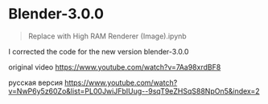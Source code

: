# Blender-3.0.0

>Replace with High RAM Renderer (Image).ipynb

I corrected the code for the new version blender-3.0.0




original video https://www.youtube.com/watch?v=7Aa98xrdBF8

русская версия https://www.youtube.com/watch?v=NwP6y5z60Zo&list=PL00JwiJFbIUug--9sqT9eZHSqS88NpOn5&index=2
